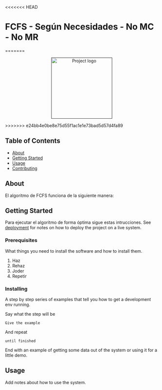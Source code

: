 <<<<<<< HEAD
# FCFS - Según Necesidades - No MC - No MR
=======
<p align="center">
  <a href="" rel="noopener">
 <img width=200px height=200px src="https://i.imgur.com/4AiXzf8.jpg" alt="Project logo"></a>
</p>
>>>>>>> e24bb4e0be8e75d55f1ac1e1e73bad5d57d4fa89

## Table of Contents

- [About](#about)
- [Getting Started](#getting_started)
- [Usage](#usage)
- [Contributing](../CONTRIBUTING.md)

## About <a name = "about"></a>

El algoritmo de FCFS funciona de la siguiente manera:

## Getting Started <a name = "getting_started"></a>

Para ejecutar el algoritmo de forma óptima sigue estas intrucciones. See [deployment](#deployment) for notes on how to deploy the project on a live system.

### Prerequisites

What things you need to install the software and how to install them.

<ol>
    <li>Haz</li>
    <li>Rehaz</li>
    <li>Joder</li>
    <li>Repetir</li>
</ol>

### Installing

A step by step series of examples that tell you how to get a development env running.

Say what the step will be

```
Give the example
```

And repeat

```
until finished
```

End with an example of getting some data out of the system or using it for a little demo.

## Usage <a name = "usage"></a>

Add notes about how to use the system.
